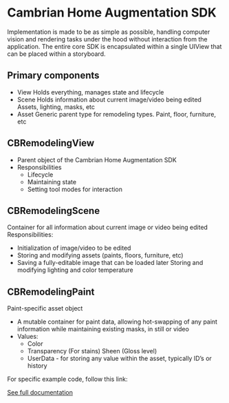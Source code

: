 # Cambrian Home Augmentation SDK
Implementation is made to be as simple as possible, handling computer vision and rendering tasks under the hood without interaction from the application. The entire core SDK is encapsulated within a single UIView that can be placed within a storyboard.

## Primary components
- View
Holds everything, manages state and lifecycle
- Scene
Holds information about current image/video being edited Assets, lighting, masks, etc
- Asset
Generic parent type for remodeling types. Paint, floor, furniture, etc

## CBRemodelingView
- Parent object of the Cambrian Home Augmentation SDK
- Responsibilities
  - Lifecycle
  - Maintaining state
  - Setting tool modes for interaction
  
## CBRemodelingScene
Container for all information about current image or video being edited Responsibilities:
- Initialization of image/video to be edited
- Storing and modifying assets (paints, floors, furniture, etc) 
- Saving a fully-editable image that can be loaded later Storing and modifying lighting and color temperature

## CBRemodelingPaint
Paint-specific asset object
- A mutable container for paint data, allowing hot-swapping of any paint information while maintaining existing masks, in still or video
- Values:
   - Color
   - Transparency (For stains) Sheen (Gloss level)
   - UserData - for storing any value within the asset, typically ID’s or history
   
For specific example code, follow this link:

[See full documentation](sdk-documentation.pdf)
